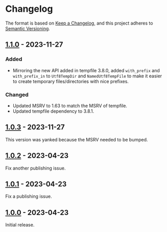 # Changelog

The format is based on [Keep a Changelog](https://keepachangelog.com/en/1.0.0/),
and this project adheres to [Semantic Versioning](https://semver.org/spec/v2.0.0.html).

## [1.1.0] - 2023-11-27

### Added

- Mirroring the new API added in tempfile 3.8.0, added `with_prefix` and `with_prefix_in` to `Utf8TempDir` and `NamedUtf8TempFile` to make it easier to create temporary files/directories with nice prefixes.

### Changed

- Updated MSRV to 1.63 to match the MSRV of tempfile.
- Updated tempfile dependency to 3.8.1.

## [1.0.3] - 2023-11-27

This version was yanked because the MSRV needed to be bumped.

## [1.0.2] - 2023-04-23

Fix another publishing issue.

## [1.0.1] - 2023-04-23

Fix a publishing issue.

## [1.0.0] - 2023-04-23

Initial release.

[1.1.0]: https://github.com/camino-rs/camino-tempfile/releases/tag/camino-tempfile-1.1.0
[1.0.3]: https://github.com/camino-rs/camino-tempfile/releases/tag/camino-tempfile-1.0.3
[1.0.2]: https://github.com/camino-rs/camino-tempfile/releases/tag/camino-tempfile-1.0.2
[1.0.1]: https://github.com/camino-rs/camino-tempfile/releases/tag/camino-tempfile-1.0.1
[1.0.0]: https://github.com/camino-rs/camino-tempfile/releases/tag/camino-tempfile-1.0.0
